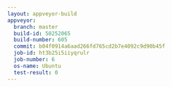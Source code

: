 ```yaml
---
layout: appveyor-build
appveyor:
  branch: master
  build-id: 50252065
  build-number: 605
  commit: b04f0914a6aad266fd765cd2b7e4092c9d90b45f
  job-id: ht3b25i5iiyqrulr
  job-number: 6
  os-name: Ubuntu
  test-result: 0
---
```

